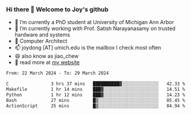 ### Hi there 👋 Welcome to Joy's github

- 🔭 I’m currently a PhD student at University of Michigan Ann Arbor
- 🌱 I’m currently working with Prof. Satish Narayanasamy on trusted hardware and systems
- 👯 Computer Architect
- 📫 joydong [AT] umich.edu is the mailbox I check most often
- 😄 also know as jiao_chew
- 💬 read more at [my website](https://joydddd.github.io/)
<!--START_SECTION:waka-->

```txt
From: 22 March 2024 - To: 29 March 2024

C                3 hrs 37 mins   ██████████▓░░░░░░░░░░░░░░   42.33 %
Makefile         1 hr 14 mins    ███▓░░░░░░░░░░░░░░░░░░░░░   14.51 %
Python           1 hr 12 mins    ███▓░░░░░░░░░░░░░░░░░░░░░   14.23 %
Bash             27 mins         █▒░░░░░░░░░░░░░░░░░░░░░░░   05.45 %
ActionScript     25 mins         █▒░░░░░░░░░░░░░░░░░░░░░░░   04.94 %
```

<!--END_SECTION:waka-->
